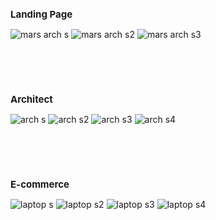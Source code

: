 <h2 style="font-size: 15px;">Landing Page</h2>

![mars arch s](https://github.com/user-attachments/assets/27888c17-b389-4cc4-9010-2c03069a792c)
![mars arch s2](https://github.com/user-attachments/assets/8c13bb51-0efa-42f6-9a36-1b5b59be1902)
![mars arch s3](https://github.com/user-attachments/assets/ce9f605e-8a3b-4c5b-aded-c6c84ec0595e)

<br><br><br>

<h2 style="font-size: 15px;">Architect</h2>

![arch s](https://github.com/user-attachments/assets/c0f09498-601b-4b78-b8d2-0b6c0692d280)
![arch s2](https://github.com/user-attachments/assets/04a48956-2b6f-4736-9cba-c8938a989efd)
![arch s3](https://github.com/user-attachments/assets/5d4d03a9-2695-4cd0-a0b3-8f190389b226)
![arch s4](https://github.com/user-attachments/assets/41e10671-db22-42c2-8674-73c9d8c553de)

<br><br><br>

<h2 style="font-size: 15px;">E-commerce</h2> 

![laptop s](https://github.com/user-attachments/assets/1c1d3aa6-51ca-49b6-b3d0-76818bbb50f0)
![laptop s2](https://github.com/user-attachments/assets/68d2a893-b9eb-4ea5-8d86-7537cb559348)
![laptop s3](https://github.com/user-attachments/assets/9ec394ab-fc19-418f-b1fe-4f589b5160ae)
![laptop s4](https://github.com/user-attachments/assets/e4258555-9b95-4767-87d9-31a158705c9d)

